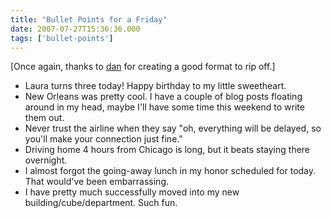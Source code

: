 ```yaml
---
title: "Bullet Points for a Friday"
date: 2007-07-27T15:36:36.000
tags: ['bullet-points']
---
```


\[Once again, thanks to [dan](http://rmfo-blogs.com/daniel/) for creating a good format to rip off.\]

- Laura turns three today! Happy birthday to my little sweetheart.
- New Orleans was pretty cool. I have a couple of blog posts floating around in my head, maybe I'll have some time this weekend to write them out.
- Never trust the airline when they say "oh, everything will be delayed, so you'll make your connection just fine."
- Driving home 4 hours from Chicago is long, but it beats staying there overnight.
- I almost forgot the going-away lunch in my honor scheduled for today. That would've been embarrassing.
- I have pretty much successfully moved into my new building/cube/department. Such fun.
